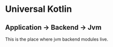 # Universal Kotlin

## Application -> Backend -> Jvm

This is the place where jvm backend modules live.
